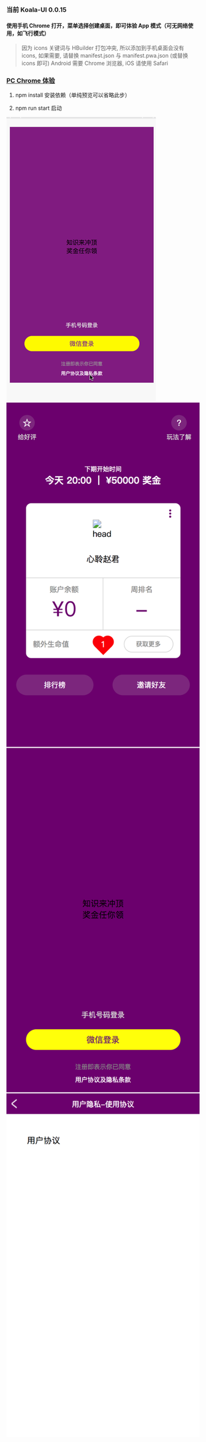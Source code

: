 ### 当前 Koala-UI 0.0.15

#### 使用手机 Chrome 打开，菜单选择创建桌面，即可体验 App 模式（可无网络使用，如飞行模式）

> 因为 icons 关键词与 HBuilder 打包冲突, 所以添加到手机桌面会没有 icons, 如果需要, 请替换 manifest.json 与 manifest.pwa.json (或替换 icons 即可)
> Android 需要 Chrome 浏览器, iOS 请使用 Safari

### [PC Chrome 体验](https://zweizhao.github.io/GoTop)


1. npm install 安装依赖（单纯预览可以省略此步）

2. npm run start 启动

![预览](./static/img/preview.gif)
![首页](./static/img/home.png)
![登录](./static/img/login.png)
![协议](./static/img/delegate.png)